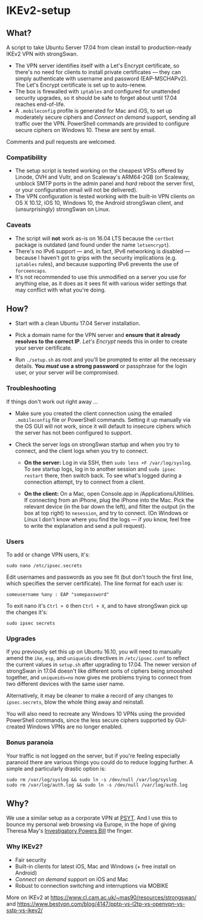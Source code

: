 # IKEv2-setup

## What?

A script to take Ubuntu Server 17.04 from clean install to production-ready IKEv2 VPN with strongSwan.

* The VPN server identifies itself with a Let's Encrypt certificate, so there's no need for clients to install private certificates — they can simply authenticate with username and password (EAP-MSCHAPv2). The Let's Encrypt certificate is set up to auto-renew.
* The box is firewalled with `iptables` and configured for unattended security upgrades, so it should be safe to forget about until 17.04 reaches end-of-life.
* A `.mobileconfig` profile is generated for Mac and iOS, to set up moderately secure ciphers and *Connect on demand* support, sending all traffic over the VPN. PowerShell commands are provided to configure secure ciphers on Windows 10. These are sent by email.

Comments and pull requests are welcomed.

### Compatibility

* The setup script is tested working on the cheapest VPSs offered by Linode, OVH and Vultr, and on Scaleway's ARM64-2GB (on Scaleway, unblock SMTP ports in the admin panel and *hard* reboot the server first, or your configuration email will not be delivered).
* The VPN configuration is tested working with the built-in VPN clients on OS X 10.12, iOS 10, Windows 10, the Android strongSwan client, and (unsurprisingly) strongSwan on Linux.

### Caveats

* The script will **not** work as-is on 16.04 LTS because the `certbot` package is outdated (and found under the name `letsencrypt`).
* There's no IPv6 support — and, in fact, IPv6 networking is disabled — because I haven't got to grips with the security implications (e.g. `iptables` rules), and because supporting IPv6 prevents the use of `forceencaps`.
* It's not recommended to use this unmodified on a server you use for anything else, as it does as it sees fit with various wider settings that may conflict with what you're doing.

## How?

* Start with a clean Ubuntu 17.04 Server installation.

* Pick a domain name for the VPN server and **ensure that it already resolves to the correct IP**. _Let's Encrypt_ needs this in order to create your server certificate.

* Run `./setup.sh` as root and you'll be prompted to enter all the necessary details. **You *must* use a strong password** or passphrase for the login user, or your server *will* be compromised. 

### Troubleshooting

If things don't work out right away ...

* Make sure you created the client connection using the emailed `.mobileconfig` file or PowerShell commands. Setting it up manually via the OS GUI will not work, since it will default to insecure ciphers which the server has not been configured to support.

* Check the server logs on strongSwan startup and when you try to connect, and the client logs when you try to connect. 

  * __On the server:__  Log in via SSH, then `sudo less +F /var/log/syslog`. To see startup logs, log in to another session and `sudo ipsec restart` there, then switch back. To see what's logged during a connection attempt, try to connect from a client. 
  
  * __On the client:__  On a Mac, open Console.app in /Applications/Utilities. If connecting from an iPhone, plug the iPhone into the Mac. Pick the relevant device (in the bar down the left), and filter the output (in the box at top right) to `nesession`, and try to connect. (On Windows or Linux I don't know where you find the logs — if _you_ know, feel free to write the explanation and send a pull request).
  
### Users

To add or change VPN users, it's:

    sudo nano /etc/ipsec.secrets
    
Edit usernames and passwords as you see fit (but don't touch the first line, which specifies the server certificate). The line format for each user is:

    someusername %any : EAP "somepassword"

To exit nano it's `Ctrl + O` then `Ctrl + X`, and to have strongSwan pick up the changes it's:

    sudo ipsec secrets

### Upgrades

If you previously set this up on Ubuntu 16.10, you will need to manually amend the `ike`, `esp`, and `uniqueids` directives in `/etc/ipsec.conf` to reflect the current values in `setup.sh` after upgrading to 17.04. The newer version of strongSwan in 17.04 doesn't like different sorts of ciphers being smooshed together, and `uniqueids=no` now gives me problems trying to connect from two different devices with the same user name.

Alternatively, it may be cleaner to make a record of any changes to `ipsec.secrets`, blow the whole thing away and reinstall.

You will also need to recreate any Windows 10 VPNs using the provided PowerShell commands, since the less secure ciphers supported by GUI-created Windows VPNs are no longer enabled.

### Bonus paranoia

Your traffic is not logged on the server, but if you're feeling especially paranoid there are various things you could do to reduce logging further. A simple and particularly drastic option is:

    sudo rm /var/log/syslog && sudo ln -s /dev/null /var/log/syslog
    sudo rm /var/log/auth.log && sudo ln -s /dev/null /var/log/auth.log

## Why?

We use a similar setup as a corporate VPN at [PSYT](http://psyt.co.uk). And I use this to bounce my personal web browsing via Europe, in the hope of giving Theresa May's [Investigatory Powers Bill](https://www.openrightsgroup.org/blog/2015/investigatory-powers-bill-published-and-now-the-fight-is-on) the finger.

### Why IKEv2?

* Fair security
* Built-in clients for latest iOS, Mac and Windows (+ free install on Android)
* *Connect on demand* support on iOS and Mac
* Robust to connection switching and interruptions via MOBIKE

More on IKEv2 at https://www.cl.cam.ac.uk/~mas90/resources/strongswan/ and https://www.bestvpn.com/blog/4147/pptp-vs-l2tp-vs-openvpn-vs-sstp-vs-ikev2/
